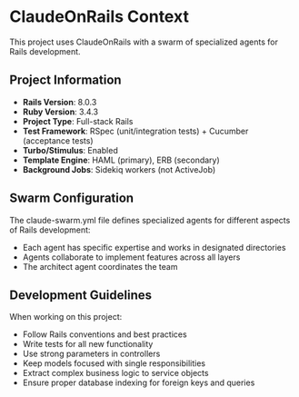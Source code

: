 # ClaudeOnRails Context

This project uses ClaudeOnRails with a swarm of specialized agents for Rails development.

## Project Information
- **Rails Version**: 8.0.3
- **Ruby Version**: 3.4.3
- **Project Type**: Full-stack Rails
- **Test Framework**: RSpec (unit/integration tests) + Cucumber (acceptance tests)
- **Turbo/Stimulus**: Enabled
- **Template Engine**: HAML (primary), ERB (secondary)
- **Background Jobs**: Sidekiq workers (not ActiveJob)

## Swarm Configuration

The claude-swarm.yml file defines specialized agents for different aspects of Rails development:
- Each agent has specific expertise and works in designated directories
- Agents collaborate to implement features across all layers
- The architect agent coordinates the team

## Development Guidelines

When working on this project:
- Follow Rails conventions and best practices
- Write tests for all new functionality
- Use strong parameters in controllers
- Keep models focused with single responsibilities
- Extract complex business logic to service objects
- Ensure proper database indexing for foreign keys and queries